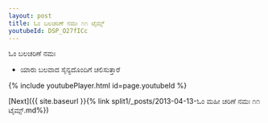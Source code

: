 ```yaml
---
layout: post
title: ಓಂ ಬಲಚರಿಣೆ ನಮಃ ೧೧ ಟೈಮ್ಸ್
youtubeId: DSP_O27fICc
---
```

 
 
 ಓಂ ಬಲಚರಿಣೆ ನಮಃ  
 
 -  ಯಾರು ಬಲವಾದ ಸೈನ್ಯದೊಂದಿಗೆ ಚಲಿಸುತ್ತಾರೆ 
 
  
 
  
 
 
 
 
 
 


{% include youtubePlayer.html id=page.youtubeId %}
 
[Next]({{ site.baseurl }}{% link  split1/_posts/2013-04-13-ಓಂ ಮಹೀ ಚರಿಣೆ ನಮಃ ೧೧ ಟೈಮ್ಸ್.md%})
 
